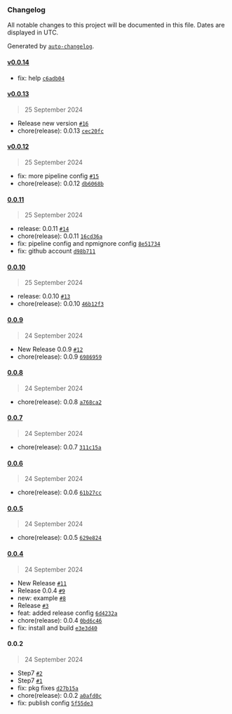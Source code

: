 ### Changelog

All notable changes to this project will be documented in this file. Dates are displayed in UTC.

Generated by [`auto-changelog`](https://github.com/CookPete/auto-changelog).

#### [v0.0.14](https://github.com/nicolas-camacho/awesome-numbers/compare/v0.0.13...v0.0.14)

- fix: help [`c6adb04`](https://github.com/nicolas-camacho/awesome-numbers/commit/c6adb040e1411dd8725ea8b0f0aa2efaa2c75f02)

#### [v0.0.13](https://github.com/nicolas-camacho/awesome-numbers/compare/v0.0.12...v0.0.13)

> 25 September 2024

- Release new version [`#16`](https://github.com/nicolas-camacho/awesome-numbers/pull/16)
- chore(release): 0.0.13 [`cec20fc`](https://github.com/nicolas-camacho/awesome-numbers/commit/cec20fc3ad8c7d67a56709b3af30c41aced54f6d)

#### [v0.0.12](https://github.com/nicolas-camacho/awesome-numbers/compare/0.0.11...v0.0.12)

> 25 September 2024

- fix: more pipeline config [`#15`](https://github.com/nicolas-camacho/awesome-numbers/pull/15)
- chore(release): 0.0.12 [`db6068b`](https://github.com/nicolas-camacho/awesome-numbers/commit/db6068b541011f657bbce444601a8edbe69f0122)

#### [0.0.11](https://github.com/nicolas-camacho/awesome-numbers/compare/0.0.10...0.0.11)

> 25 September 2024

- release: 0.0.11 [`#14`](https://github.com/nicolas-camacho/awesome-numbers/pull/14)
- chore(release): 0.0.11 [`16cd36a`](https://github.com/nicolas-camacho/awesome-numbers/commit/16cd36a17691b45eb6b546e3473d8229df16df0d)
- fix: pipeline config and npmignore config [`8e51734`](https://github.com/nicolas-camacho/awesome-numbers/commit/8e51734142b11df54fcb0182b7b197c204d67575)
- fix: github account [`d98b711`](https://github.com/nicolas-camacho/awesome-numbers/commit/d98b7112416102c2e76e345d7cce25ad600bb286)

#### [0.0.10](https://github.com/nicolas-camacho/awesome-numbers/compare/0.0.9...0.0.10)

> 25 September 2024

- release: 0.0.10 [`#13`](https://github.com/nicolas-camacho/awesome-numbers/pull/13)
- chore(release): 0.0.10 [`46b12f3`](https://github.com/nicolas-camacho/awesome-numbers/commit/46b12f3ff1fb9b90100d58a4795522a8e9854c27)

#### [0.0.9](https://github.com/nicolas-camacho/awesome-numbers/compare/0.0.8...0.0.9)

> 24 September 2024

- New Release 0.0.9 [`#12`](https://github.com/nicolas-camacho/awesome-numbers/pull/12)
- chore(release): 0.0.9 [`6986959`](https://github.com/nicolas-camacho/awesome-numbers/commit/6986959ac22c63e4dcd05380d7305820a54a0f5a)

#### [0.0.8](https://github.com/nicolas-camacho/awesome-numbers/compare/0.0.7...0.0.8)

> 24 September 2024

- chore(release): 0.0.8 [`a768ca2`](https://github.com/nicolas-camacho/awesome-numbers/commit/a768ca287f853b9e27f7ce41aa79bb544b563320)

#### [0.0.7](https://github.com/nicolas-camacho/awesome-numbers/compare/0.0.6...0.0.7)

> 24 September 2024

- chore(release): 0.0.7 [`311c15a`](https://github.com/nicolas-camacho/awesome-numbers/commit/311c15a9c278c52a62bce6e8acb78434f9a9d93e)

#### [0.0.6](https://github.com/nicolas-camacho/awesome-numbers/compare/0.0.5...0.0.6)

> 24 September 2024

- chore(release): 0.0.6 [`61b27cc`](https://github.com/nicolas-camacho/awesome-numbers/commit/61b27cc2344e53270ddc9dccf27ca1cb63eea894)

#### [0.0.5](https://github.com/nicolas-camacho/awesome-numbers/compare/0.0.4...0.0.5)

> 24 September 2024

- chore(release): 0.0.5 [`629e824`](https://github.com/nicolas-camacho/awesome-numbers/commit/629e82479235923cbf67f63143d93c625f9ad3b7)

#### [0.0.4](https://github.com/nicolas-camacho/awesome-numbers/compare/0.0.2...0.0.4)

> 24 September 2024

- New Release [`#11`](https://github.com/nicolas-camacho/awesome-numbers/pull/11)
- Release 0.0.4 [`#9`](https://github.com/nicolas-camacho/awesome-numbers/pull/9)
- new: example [`#8`](https://github.com/nicolas-camacho/awesome-numbers/pull/8)
- Release [`#3`](https://github.com/nicolas-camacho/awesome-numbers/pull/3)
- feat: added release config [`6d4232a`](https://github.com/nicolas-camacho/awesome-numbers/commit/6d4232ae78674352af357700273490d453536363)
- chore(release): 0.0.4 [`0bd6c46`](https://github.com/nicolas-camacho/awesome-numbers/commit/0bd6c46c72380add4fe1d3f432deba51ed2219bb)
- fix: install and build [`e3e3d40`](https://github.com/nicolas-camacho/awesome-numbers/commit/e3e3d404ef39b76bf16b478bf7b41a7c0c70cf9a)

#### 0.0.2

> 24 September 2024

- Step7 [`#2`](https://github.com/nicolas-camacho/awesome-numbers/pull/2)
- Step7 [`#1`](https://github.com/nicolas-camacho/awesome-numbers/pull/1)
- fix: pkg fixes [`d27b15a`](https://github.com/nicolas-camacho/awesome-numbers/commit/d27b15a3cac7c7b728b58479e406f36c30a59397)
- chore(release): 0.0.2 [`a0afd0c`](https://github.com/nicolas-camacho/awesome-numbers/commit/a0afd0c56ea463f59362f1ab39b3430b1dfafbc6)
- fix: publish config [`5f55de3`](https://github.com/nicolas-camacho/awesome-numbers/commit/5f55de39f6a32cab67e45da04dc6bea15e229264)

